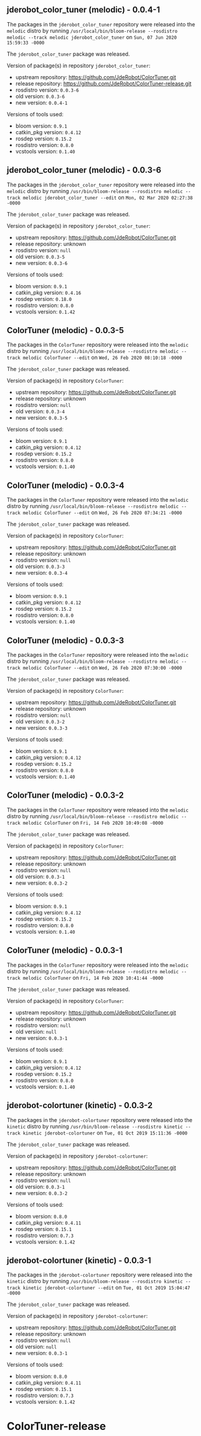 ## jderobot_color_tuner (melodic) - 0.0.4-1

The packages in the `jderobot_color_tuner` repository were released into the `melodic` distro by running `/usr/local/bin/bloom-release --rosdistro melodic --track melodic jderobot_color_tuner` on `Sun, 07 Jun 2020 15:59:33 -0000`

The `jderobot_color_tuner` package was released.

Version of package(s) in repository `jderobot_color_tuner`:

- upstream repository: https://github.com/JdeRobot/ColorTuner.git
- release repository: https://github.com/JdeRobot/ColorTuner-release.git
- rosdistro version: `0.0.3-6`
- old version: `0.0.3-6`
- new version: `0.0.4-1`

Versions of tools used:

- bloom version: `0.9.1`
- catkin_pkg version: `0.4.12`
- rosdep version: `0.15.2`
- rosdistro version: `0.8.0`
- vcstools version: `0.1.40`


## jderobot_color_tuner (melodic) - 0.0.3-6

The packages in the `jderobot_color_tuner` repository were released into the `melodic` distro by running `/usr/bin/bloom-release --rosdistro melodic --track melodic jderobot_color_tuner --edit` on `Mon, 02 Mar 2020 02:27:38 -0000`

The `jderobot_color_tuner` package was released.

Version of package(s) in repository `jderobot_color_tuner`:

- upstream repository: https://github.com/JdeRobot/ColorTuner.git
- release repository: unknown
- rosdistro version: `null`
- old version: `0.0.3-5`
- new version: `0.0.3-6`

Versions of tools used:

- bloom version: `0.9.1`
- catkin_pkg version: `0.4.16`
- rosdep version: `0.18.0`
- rosdistro version: `0.8.0`
- vcstools version: `0.1.42`


## ColorTuner (melodic) - 0.0.3-5

The packages in the `ColorTuner` repository were released into the `melodic` distro by running `/usr/local/bin/bloom-release --rosdistro melodic --track melodic ColorTuner --edit` on `Wed, 26 Feb 2020 08:10:18 -0000`

The `jderobot_color_tuner` package was released.

Version of package(s) in repository `ColorTuner`:

- upstream repository: https://github.com/JdeRobot/ColorTuner.git
- release repository: unknown
- rosdistro version: `null`
- old version: `0.0.3-4`
- new version: `0.0.3-5`

Versions of tools used:

- bloom version: `0.9.1`
- catkin_pkg version: `0.4.12`
- rosdep version: `0.15.2`
- rosdistro version: `0.8.0`
- vcstools version: `0.1.40`


## ColorTuner (melodic) - 0.0.3-4

The packages in the `ColorTuner` repository were released into the `melodic` distro by running `/usr/local/bin/bloom-release --rosdistro melodic --track melodic ColorTuner --edit` on `Wed, 26 Feb 2020 07:34:21 -0000`

The `jderobot_color_tuner` package was released.

Version of package(s) in repository `ColorTuner`:

- upstream repository: https://github.com/JdeRobot/ColorTuner.git
- release repository: unknown
- rosdistro version: `null`
- old version: `0.0.3-3`
- new version: `0.0.3-4`

Versions of tools used:

- bloom version: `0.9.1`
- catkin_pkg version: `0.4.12`
- rosdep version: `0.15.2`
- rosdistro version: `0.8.0`
- vcstools version: `0.1.40`


## ColorTuner (melodic) - 0.0.3-3

The packages in the `ColorTuner` repository were released into the `melodic` distro by running `/usr/local/bin/bloom-release --rosdistro melodic --track melodic ColorTuner --edit` on `Wed, 26 Feb 2020 07:30:00 -0000`

The `jderobot_color_tuner` package was released.

Version of package(s) in repository `ColorTuner`:

- upstream repository: https://github.com/JdeRobot/ColorTuner.git
- release repository: unknown
- rosdistro version: `null`
- old version: `0.0.3-2`
- new version: `0.0.3-3`

Versions of tools used:

- bloom version: `0.9.1`
- catkin_pkg version: `0.4.12`
- rosdep version: `0.15.2`
- rosdistro version: `0.8.0`
- vcstools version: `0.1.40`


## ColorTuner (melodic) - 0.0.3-2

The packages in the `ColorTuner` repository were released into the `melodic` distro by running `/usr/local/bin/bloom-release --rosdistro melodic --track melodic ColorTuner` on `Fri, 14 Feb 2020 10:49:08 -0000`

The `jderobot_color_tuner` package was released.

Version of package(s) in repository `ColorTuner`:

- upstream repository: https://github.com/JdeRobot/ColorTuner.git
- release repository: unknown
- rosdistro version: `null`
- old version: `0.0.3-1`
- new version: `0.0.3-2`

Versions of tools used:

- bloom version: `0.9.1`
- catkin_pkg version: `0.4.12`
- rosdep version: `0.15.2`
- rosdistro version: `0.8.0`
- vcstools version: `0.1.40`


## ColorTuner (melodic) - 0.0.3-1

The packages in the `ColorTuner` repository were released into the `melodic` distro by running `/usr/local/bin/bloom-release --rosdistro melodic --track melodic ColorTuner` on `Fri, 14 Feb 2020 10:41:44 -0000`

The `jderobot_color_tuner` package was released.

Version of package(s) in repository `ColorTuner`:

- upstream repository: https://github.com/JdeRobot/ColorTuner.git
- release repository: unknown
- rosdistro version: `null`
- old version: `null`
- new version: `0.0.3-1`

Versions of tools used:

- bloom version: `0.9.1`
- catkin_pkg version: `0.4.12`
- rosdep version: `0.15.2`
- rosdistro version: `0.8.0`
- vcstools version: `0.1.40`


## jderobot-colortuner (kinetic) - 0.0.3-2

The packages in the `jderobot-colortuner` repository were released into the `kinetic` distro by running `/usr/bin/bloom-release --rosdistro kinetic --track kinetic jderobot-colortuner` on `Tue, 01 Oct 2019 15:11:36 -0000`

The `jderobot_color_tuner` package was released.

Version of package(s) in repository `jderobot-colortuner`:

- upstream repository: https://github.com/JdeRobot/ColorTuner.git
- release repository: unknown
- rosdistro version: `null`
- old version: `0.0.3-1`
- new version: `0.0.3-2`

Versions of tools used:

- bloom version: `0.8.0`
- catkin_pkg version: `0.4.11`
- rosdep version: `0.15.1`
- rosdistro version: `0.7.3`
- vcstools version: `0.1.42`


## jderobot-colortuner (kinetic) - 0.0.3-1

The packages in the `jderobot-colortuner` repository were released into the `kinetic` distro by running `/usr/bin/bloom-release --rosdistro kinetic --track kinetic jderobot-colortuner --edit` on `Tue, 01 Oct 2019 15:04:47 -0000`

The `jderobot_color_tuner` package was released.

Version of package(s) in repository `jderobot-colortuner`:

- upstream repository: https://github.com/JdeRobot/ColorTuner.git
- release repository: unknown
- rosdistro version: `null`
- old version: `null`
- new version: `0.0.3-1`

Versions of tools used:

- bloom version: `0.8.0`
- catkin_pkg version: `0.4.11`
- rosdep version: `0.15.1`
- rosdistro version: `0.7.3`
- vcstools version: `0.1.42`


# ColorTuner-release